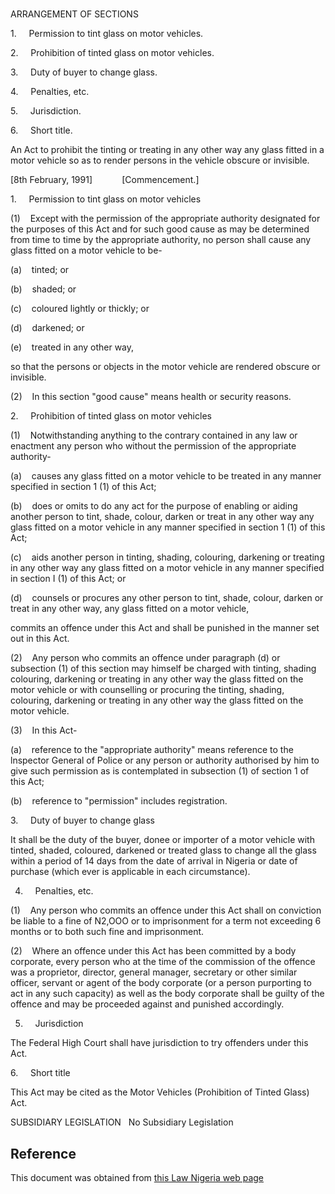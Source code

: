 # 

ARRANGEMENT OF SECTIONS

1.     Permission to tint glass on motor vehicles.

2.     Prohibition of tinted glass on motor vehicles.

3.     Duty of buyer to change glass.

4.     Penalties, etc.

5.     Jurisdiction.

6.     Short title.

An Act to prohibit the tinting or treating in any other way any glass fitted in a motor vehicle so as to render persons in the vehicle obscure or invisible.

[8th February, 1991]            [Commencement.]

1.     Permission to tint glass on motor vehicles

(1)    Except with the permission of the appropriate authority designated for the purposes of this Act and for such good cause as may be determined from time to time by the appropriate authority, no person shall cause any glass fitted on a motor vehicle to be-

(a)    tinted; or

(b)    shaded; or

(c)    coloured lightly or thickly; or

(d)    darkened; or

(e)    treated in any other way,

so that the persons or objects in the motor vehicle are rendered obscure or invisible.

(2)    In this section "good cause" means health or security reasons.

2.     Prohibition of tinted glass on motor vehicles

(1)    Notwithstanding anything to the contrary contained in any law or enactment any person who without the permission of the appropriate authority-

(a)    causes any glass fitted on a motor vehicle to be treated in any manner specified in section 1 (1) of this Act;

(b)    does or omits to do any act for the purpose of enabling or aiding another person to tint, shade, colour, darken or treat in any other way any glass fitted on a motor vehicle in any manner specified in section 1 (1) of this Act;

(c)    aids another person in tinting, shading, colouring, darkening or treating in any other way any glass fitted on a motor vehicle in any manner specified in section I (1) of this Act; or

(d)    counsels or procures any other person to tint, shade, colour, darken or treat in any other way, any glass fitted on a motor vehicle,

commits an offence under this Act and shall be punished in the manner set out in this Act.

(2)    Any person who commits an offence under paragraph (d) or subsection (1) of this section may himself be charged with tinting, shading colouring, darkening or treating in any other way the glass fitted on the motor vehicle or with counselling or procuring the tinting, shading, colouring, darkening or treating in any other way the glass fitted on the motor vehicle.

(3)    In this Act-

(a)    reference to the "appropriate authority" means reference to the lnspector General of Police or any person or authority authorised by him to give such permission as is contemplated in subsection (1) of section 1 of this Act;

(b)    reference to "permission" includes registration.

3.     Duty of buyer to change glass

It shall be the duty of the buyer, donee or importer of a motor vehicle with tinted, shaded, coloured, darkened or treated glass to change all the glass within a period of 14 days from the date of arrival in Nigeria or date of purchase (which ever is applicable in each circumstance).

4.     Penalties, etc.

(1)    Any person who commits an offence under this Act shall on conviction be liable to a fine of N2,OOO or to imprisonment for a term not exceeding 6 months or to both such fine and imprisonment.

(2)    Where an offence under this Act has been committed by a body corporate, every person who at the time of the commission of the offence was a proprietor, director, general manager, secretary or other similar officer, servant or agent of the body corporate (or a person purporting to act in any such capacity) as well as the body corporate shall be guilty of the offence and may be proceeded against and punished accordingly.

5.     Jurisdiction

The Federal High Court shall have jurisdiction to try offenders under this Act.

6.     Short title

This Act may be cited as the Motor Vehicles (Prohibition of Tinted Glass) Act.

SUBSIDIARY LEGISLATION   No Subsidiary Legislation

## Reference

This document was obtained from [this Law Nigeria web page](http://www.lawnigeria.com/LFN/M/Motor-Vehicles%28Prohibition-of-Tinted-Glass%29Act.php)